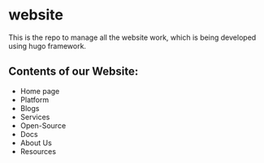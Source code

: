 # website
This is the repo to manage all the website work, which is being developed using hugo framework.

## Contents of our Website:
- Home page
- Platform
- Blogs
- Services
- Open-Source
- Docs
- About Us
- Resources

